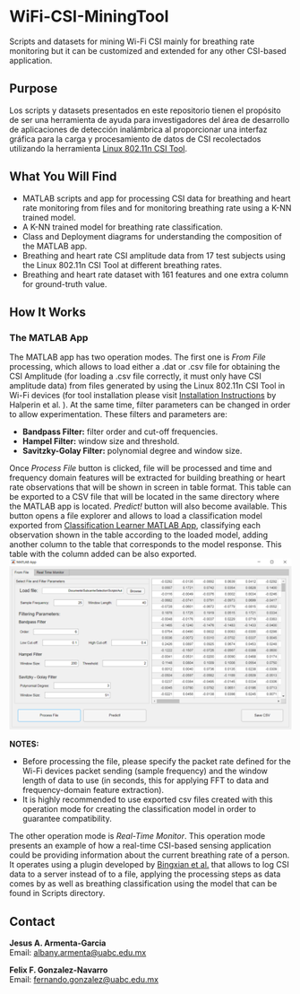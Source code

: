 # WiFi-CSI-MiningTool
Scripts and datasets for mining Wi-Fi CSI mainly for breathing rate monitoring but it can be customized and extended for any other CSI-based application.

## Purpose
Los scripts y datasets presentados en este repositorio tienen el propósito de ser una herramienta de ayuda para investigadores del área de desarrollo de aplicaciones de detección inalámbrica al proporcionar una interfaz gráfica para la carga y procesamiento de datos de CSI recolectados utilizando la herramienta [Linux 802.11n CSI Tool](https://dhalperi.github.io/linux-80211n-csitool/).

## What You Will Find
* MATLAB scripts and app for processing CSI data for breathing and heart rate monitoring from files and for monitoring breathing rate using a K-NN trained model.
* A K-NN trained model for breathing rate classification. 
* Class and Deployment diagrams for understanding the composition of the MATLAB app.
* Breathing and heart rate CSI amplitude data from 17 test subjects using the Linux 802.11n CSI Tool at different breathing rates.
* Breathing and heart rate dataset with 161 features and one extra column for ground-truth value.

## How It Works
### The MATLAB App 
The MATLAB app has two operation modes. The first one is *From File* processing, which allows to load either a .dat or .csv file for obtaining the CSI Amplitude (for loading a .csv file correctly, it must only have CSI amplitude data) from files generated by using the Linux 802.11n CSI Tool in Wi-Fi devices (for tool installation please visit [Installation Instructions](https://dhalperi.github.io/linux-80211n-csitool/installation.html) by Halperin et al. ). At the same time, filter parameters can be changed in order to allow experimentation. These filters and parameters are:  
* **Bandpass Filter:** filter order and cut-off frequencies. 
* **Hampel Filter:** window size and threshold. 
* **Savitzky-Golay Filter:** polynomial degree and window size.

Once *Process File* button is clicked, file will be processed and time and frequency domain features will be extracted for building breathing or heart rate observations that will be shown in screen in table format. This table can be exported to a CSV file that will be located in the same directory where the MATLAB app is located. *Predict!* button will also become available. This button opens a file explorer and allows to load a classification model exported from [Classification Learner MATLAB App](https://la.mathworks.com/help/stats/classificationlearner-app.html), classifying each observation shown in the table according to the loaded model, adding another column to the table that corresponds to the model response. This table with the column added can be also exported.  
![From File Operation Mode](Images/Process_File.PNG)

**NOTES:** 
* Before processing the file, please specify the packet rate defined for the Wi-Fi devices packet sending (sample frequency) and the window length of data to use (in seconds, this for applying FFT to data and frequency-domain feature extraction).
* It is highly recommended to use exported csv files created with this operation mode for creating the classification model in order to guarantee compatibility.  

The other operation mode is *Real-Time Monitor*. This operation mode presents an example of how a real-time CSI-based sensing application could be providing information about the current breathing rate of a person. It operates using a plugin developed by [Bingxian et al.](https://github.com/lubingxian/Realtime-processing-for-csitool) that allows to log CSI data to a server instead of to a file, applying the processing steps as data comes by as well as breathing classification using the model that can be found in Scripts directory.

## Contact 
**Jesus A. Armenta-Garcia**  
Email: albany.armenta@uabc.edu.mx

**Felix F. Gonzalez-Navarro**  
Email: fernando.gonzalez@uabc.edu.mx
